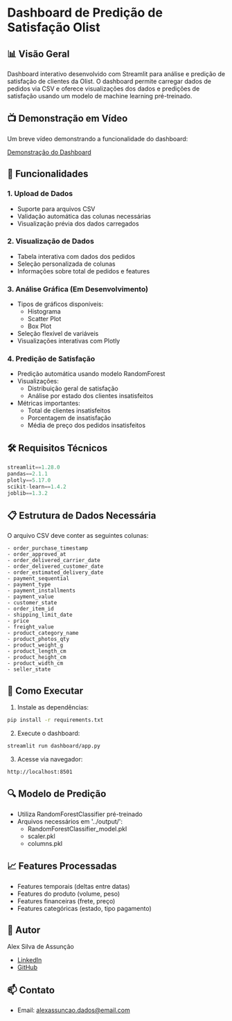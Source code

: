 # Dashboard de Predição de Satisfação Olist

## 📊 Visão Geral
Dashboard interativo desenvolvido com Streamlit para análise e predição de satisfação de clientes da Olist. O dashboard permite carregar dados de pedidos via CSV e oferece visualizações dos dados e predições de satisfação usando um modelo de machine learning pré-treinado.

## 📺 Demonstração em Vídeo

Um breve vídeo demonstrando a funcionalidade do dashboard:

[Demonstração do Dashboard](sample.mp4)

## 🚀 Funcionalidades

### 1. Upload de Dados
- Suporte para arquivos CSV
- Validação automática das colunas necessárias
- Visualização prévia dos dados carregados

### 2. Visualização de Dados 
- Tabela interativa com dados dos pedidos
- Seleção personalizada de colunas
- Informações sobre total de pedidos e features

### 3. Análise Gráfica (Em Desenvolvimento)
- Tipos de gráficos disponíveis:
  - Histograma
  - Scatter Plot
  - Box Plot
- Seleção flexível de variáveis
- Visualizações interativas com Plotly

### 4. Predição de Satisfação
- Predição automática usando modelo RandomForest
- Visualizações:
  - Distribuição geral de satisfação
  - Análise por estado dos clientes insatisfeitos
- Métricas importantes:
  - Total de clientes insatisfeitos
  - Porcentagem de insatisfação
  - Média de preço dos pedidos insatisfeitos

## 🛠️ Requisitos Técnicos

```python
streamlit==1.28.0
pandas==2.1.1
plotly==5.17.0
scikit-learn==1.4.2
joblib==1.3.2
```

## 📋 Estrutura de Dados Necessária
O arquivo CSV deve conter as seguintes colunas:
```
- order_purchase_timestamp
- order_approved_at
- order_delivered_carrier_date
- order_delivered_customer_date
- order_estimated_delivery_date
- payment_sequential
- payment_type
- payment_installments
- payment_value
- customer_state
- order_item_id
- shipping_limit_date
- price
- freight_value
- product_category_name
- product_photos_qty
- product_weight_g
- product_length_cm
- product_height_cm
- product_width_cm
- seller_state
```

## 🚀 Como Executar

1. Instale as dependências:
```bash
pip install -r requirements.txt
```

2. Execute o dashboard:
```bash
streamlit run dashboard/app.py
```

3. Acesse via navegador:
```
http://localhost:8501
```

## 🔍 Modelo de Predição
- Utiliza RandomForestClassifier pré-treinado
- Arquivos necessários em '../output/':
  - RandomForestClassifier_model.pkl
  - scaler.pkl
  - columns.pkl

## 📈 Features Processadas
- Features temporais (deltas entre datas)
- Features do produto (volume, peso)
- Features financeiras (frete, preço)
- Features categóricas (estado, tipo pagamento)

## 👤 Autor
Alex Silva de Assunção
- [LinkedIn](https://www.linkedin.com/in/alexassuncaodata/)
- [GitHub](https://github.com/alexassuncaodados)

## 📫 Contato
- Email: alexassuncao.dados@email.com